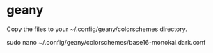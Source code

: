 # geany

Copy the files to your ~/.config/geany/colorschemes directory.

sudo nano ~/.config/geany/colorschemes/base16-monokai.dark.conf
